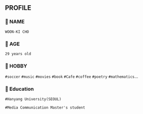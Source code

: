 ## PROFILE

### 💬 NAME
`WOON-KI CHO`


### 💬 AGE
`29 years old`


### 💬 HOBBY
`#soccer` `#music` `#movies` `#book` `#Cafe` `#coffee` `#poetry` `#mathematics`...


### 💬 Education
`#Hanyang University(SEOUL)` 

`#Media Communication Master's student`



